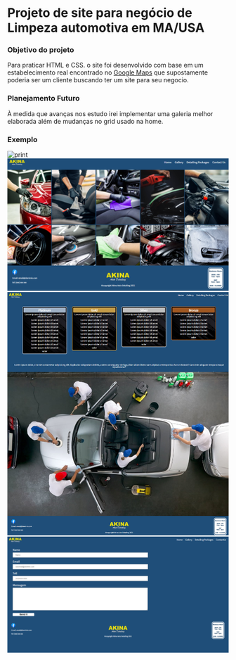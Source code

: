 # Projeto de site para negócio de Limpeza automotiva em MA/USA


<h3> Objetivo do projeto </h3>

Para praticar HTML e CSS. o site foi desenvolvido com base em um estabelecimento real encontrado no [Google Maps](https://mailchimp.com/) que supostamente poderia ser um cliente buscando ter um site para seu negocio.

<h3>Planejamento Futuro</h3>

À medida que avanças nos estudo irei implementar uma galeria melhor elaborada além de mudanças no grid usado na home.



<h3>Exemplo</h3>

<img src="https://github.com/ERaines/SITE-CAR-DETAILING/blob/main/imagensHome/printIndex.png?" alt="print" width="700"/>
<img src="https://github.com/ERaines/SITE-CAR-DETAILING/blob/main/imagensHome/printGallery.png?" alt="print" width="700"/>
<img src="https://github.com/ERaines/SITE-CAR-DETAILING/blob/main/imagensHome/printDetailingPackages.png?" alt="print" width="700"/>
<img src="https://github.com/ERaines/SITE-CAR-DETAILING/blob/main/imagensHome/printContactUs.png?" alt="print" width="700"/>
